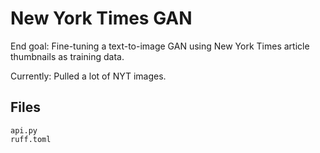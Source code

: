 # New York Times GAN

End goal: Fine-tuning a text-to-image GAN using New York Times article thumbnails as training data.

Currently: Pulled a lot of NYT images.

## Files

```
api.py
ruff.toml
```